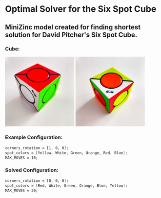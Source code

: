 # Optimal Solver for the Six Spot Cube
## MiniZinc model created for finding shortest solution for David Pitcher's Six Spot Cube.

### Cube:
<p float="left">
  <img src="doc/1.jpg" width="45%" />
  <img src="doc/2.jpg" width="45%" /> 
</p>

### Example Configuration:
```
corners_rotation = [1, 0, 0];
spot_colors = [Yellow, White, Green, Orange, Red, Blue];
MAX_MOVES = 10;
```

### Solved Configuration:
```
corners_rotation = [0, 0, 0];
spot_colors = [Red, White, Green, Orange, Blue, Yellow];
MAX_MOVES = 20;
```